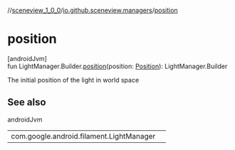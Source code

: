 //[sceneview_1_0_0](../../index.md)/[io.github.sceneview.managers](index.md)/[position](position.md)

# position

[androidJvm]\
fun LightManager.Builder.[position](position.md)(position: [Position](../io.github.sceneview.math/index.md#945960193%2FClasslikes%2F-602047187)): LightManager.Builder

The initial position of the light in world space

## See also

androidJvm

| | |
|---|---|
| com.google.android.filament.LightManager |  |
